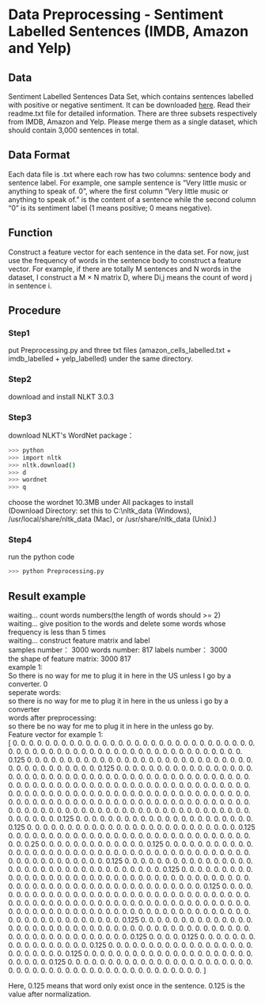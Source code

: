 # Data Preprocessing - Sentiment Labelled Sentences (IMDB, Amazon and Yelp)

## Data
Sentiment Labelled Sentences Data Set, which contains sentences
labelled with positive or negative sentiment. It can be downloaded [here](
http://archive.ics.uci.edu/ml/datasets/Sentiment+Labelled+Sentences).
Read their readme.txt file for detailed information. There are three subsets
respectively from IMDB, Amazon and Yelp. Please merge them as a
single dataset, which should contain 3,000 sentences in total.

## Data Format
Each data file is .txt where each row has two columns:
sentence body and sentence label. For example, one sample sentence is
“Very little music or anything to speak of. 0”, where the first column
“Very little music or anything to speak of.” is the content of a sentence
while the second column “0” is its sentiment label (1 means positive; 0
means negative).

## Function
Construct a feature vector for each sentence in the data set. For now, just use the frequency of words
in the sentence body to construct a feature vector. For example, if there
are totally M sentences and N words in the dataset, I construct a
M × N matrix D, where Di,j means the count of word j in sentence i.

## Procedure

### Step1
put Preprocessing.py and three txt files (amazon_cells_labelled.txt + imdb_labelled + yelp_labelled) under the same directory.

### Step2
download and install NLKT 3.0.3 <br>

### Step3
download NLKT's WordNet package：<br>
```bash
>>> python
>>> import nltk
>>> nltk.download()
>>> d
>>> wordnet
>>> q
```
choose the wordnet 10.3MB under All packages to install <br>
(Download Directory:  set this to C:\nltk_data (Windows), /usr/local/share/nltk_data (Mac), or /usr/share/nltk_data (Unix).)

### Step4
run the python code <br>
```bash
>>> python Preprocessing.py
```

## Result example
waiting... count words numbers(the length of words should >= 2) <br>
waiting... give position to the words and delete some words whose frequency is less than 5 times <br>
waiting... construct feature matrix and label <br>
samples number： 3000  words number: 817 labels number： 3000 <br>
the shape of feature matrix: 3000 817 <br>
example 1: <br>
So there is no way for me to plug it in here in the US unless I go by a converter.	0 <br>
seperate words: <br>
  so there is no way for me to plug it in here in the us unless i go by a converter  <br>
words after preprocessing: <br>
  so there be no way for me to plug it in here in the unless go by. <br>
Feature vector for example 1:  <br>
[ 0.     0.     0.     0.     0.     0.     0.     0.     0.     0.     0.
  0.     0.     0.     0.     0.     0.     0.     0.     0.     0.     0.
  0.     0.     0.     0.     0.     0.     0.     0.     0.     0.     0.
  0.     0.     0.     0.     0.     0.     0.     0.     0.     0.     0.
  0.     0.     0.     0.     0.     0.     0.     0.     0.     0.     0.
  0.     0.     0.     0.     0.125  0.     0.     0.     0.     0.     0.
  0.     0.     0.     0.     0.     0.     0.     0.     0.     0.     0.
  0.     0.     0.     0.     0.     0.     0.     0.     0.     0.     0.
  0.     0.     0.     0.     0.     0.     0.     0.     0.     0.     0.
  0.125  0.     0.     0.     0.     0.     0.     0.     0.     0.     0.
  0.     0.     0.     0.     0.     0.     0.     0.     0.     0.     0.
  0.     0.     0.     0.     0.     0.     0.     0.     0.     0.     0.
  0.     0.     0.     0.     0.     0.     0.     0.     0.     0.     0.
  0.     0.     0.     0.     0.     0.     0.     0.     0.     0.     0.
  0.     0.     0.     0.     0.     0.     0.     0.     0.     0.     0.
  0.     0.     0.     0.     0.     0.     0.     0.     0.     0.     0.
  0.     0.     0.     0.     0.     0.     0.     0.     0.     0.     0.
  0.     0.     0.     0.     0.     0.     0.     0.     0.     0.     0.
  0.     0.     0.     0.     0.     0.     0.     0.     0.     0.     0.
  0.     0.     0.     0.     0.     0.     0.     0.     0.     0.     0.
  0.     0.     0.     0.     0.     0.     0.     0.     0.     0.     0.
  0.     0.     0.     0.     0.     0.     0.     0.     0.     0.     0.
  0.     0.     0.     0.     0.     0.     0.     0.     0.     0.     0.
  0.     0.     0.     0.     0.     0.     0.     0.     0.     0.     0.
  0.     0.     0.     0.     0.     0.     0.     0.     0.     0.125  0.
  0.     0.     0.     0.     0.     0.     0.     0.     0.     0.     0.
  0.     0.     0.     0.     0.     0.     0.     0.     0.     0.     0.125
  0.     0.     0.     0.     0.     0.     0.     0.     0.     0.     0.
  0.     0.     0.     0.     0.     0.     0.     0.     0.     0.     0.
  0.     0.     0.     0.     0.125  0.     0.     0.     0.     0.     0.
  0.     0.     0.     0.     0.     0.     0.     0.     0.     0.     0.
  0.     0.     0.     0.     0.     0.     0.     0.     0.     0.     0.
  0.     0.     0.     0.     0.25   0.     0.     0.     0.     0.     0.
  0.     0.     0.     0.     0.     0.     0.     0.125  0.     0.     0.
  0.     0.     0.     0.     0.     0.     0.     0.     0.     0.     0.
  0.     0.     0.     0.     0.     0.     0.     0.     0.     0.     0.
  0.     0.     0.     0.     0.     0.     0.     0.     0.     0.     0.
  0.     0.     0.     0.     0.     0.     0.     0.     0.     0.     0.
  0.     0.     0.     0.     0.     0.     0.125  0.     0.     0.     0.
  0.     0.     0.     0.     0.     0.     0.     0.     0.     0.     0.
  0.     0.     0.     0.     0.     0.     0.     0.     0.     0.     0.
  0.     0.     0.     0.     0.     0.     0.     0.     0.     0.125  0.
  0.     0.     0.     0.     0.     0.     0.     0.     0.     0.     0.
  0.     0.     0.     0.     0.     0.     0.     0.     0.     0.     0.
  0.     0.     0.     0.     0.     0.     0.     0.     0.     0.     0.
  0.     0.     0.     0.     0.     0.     0.     0.     0.     0.     0.
  0.     0.     0.     0.     0.     0.     0.     0.     0.     0.     0.
  0.     0.     0.     0.     0.     0.     0.     0.125  0.     0.     0.
  0.     0.     0.     0.     0.     0.     0.     0.     0.     0.     0.
  0.     0.     0.     0.     0.     0.     0.     0.     0.     0.     0.
  0.     0.     0.     0.     0.     0.     0.     0.     0.     0.     0.
  0.     0.     0.     0.     0.     0.     0.     0.     0.     0.     0.
  0.     0.     0.     0.     0.     0.     0.     0.     0.     0.     0.
  0.     0.     0.     0.     0.     0.     0.     0.     0.     0.     0.
  0.     0.     0.     0.     0.     0.     0.     0.     0.     0.     0.
  0.     0.     0.     0.     0.     0.     0.     0.     0.     0.     0.
  0.     0.     0.     0.     0.     0.     0.     0.     0.     0.     0.
  0.     0.     0.     0.     0.     0.     0.125  0.     0.     0.     0.
  0.     0.     0.     0.     0.     0.     0.     0.     0.     0.     0.
  0.     0.     0.     0.     0.     0.     0.     0.     0.     0.     0.
  0.     0.     0.     0.     0.     0.     0.     0.     0.     0.     0.
  0.     0.     0.     0.     0.     0.     0.     0.     0.     0.     0.
  0.     0.     0.     0.     0.     0.     0.     0.     0.     0.     0.
  0.125  0.     0.     0.     0.     0.125  0.     0.     0.     0.     0.
  0.     0.     0.     0.     0.     0.     0.     0.     0.     0.     0.
  0.     0.125  0.     0.     0.     0.     0.     0.     0.     0.     0.
  0.     0.     0.     0.     0.     0.     0.     0.     0.     0.     0.
  0.     0.     0.     0.     0.     0.125  0.     0.     0.     0.     0.
  0.     0.     0.     0.     0.     0.     0.     0.     0.     0.     0.
  0.     0.     0.     0.     0.     0.     0.     0.     0.     0.     0.125
  0.     0.     0.     0.     0.     0.     0.     0.     0.     0.     0.
  0.     0.     0.     0.     0.     0.     0.     0.     0.     0.     0.
  0.     0.     0.     0.     0.     0.     0.     0.     0.     0.     0.
  0.     0.     0.     0.     0.     0.     0.     0.     0.     0.     0.
  0.     0.     0.   ] <br>
  
Here, 0.125 means that word only exist once in the sentence. 0.125 is the value after normalization. 
